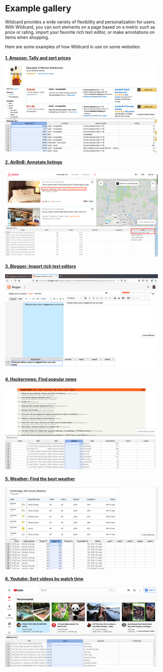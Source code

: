 #  Example gallery

Wildcard provides a wide variety of flexibility and personalization for users. With Wildcard, you can sort elements on a page based on a metric such as price or rating, import your favorite rich text editor, or make annotations on items when shopping. 

Here are some examples of how Wildcard in use on some websites: 

<div class="gallery-wrapper">

<div class="img-caption-pair">

#### [1. Amazon: Tally and sort prices](examples/amazon.md)
<div>
    <img class="imageTarget" src="examples/_images/amazon/ascended_sort.png">
</div>
</div>


<div class="img-caption-pair">

#### [2. AirBnB: Annotate listings](examples/airbnb.md)
<div>
    <img class="imageTarget" src="examples/_images/airbnb/annotations.png">
</div>
</div>


<div class="img-caption-pair">

#### [3. Blogger: Import rich text editors](examples/blogger.md)
 <div>
    <img class="imageTarget" src="examples/_images/blogger/edited_text.png">
</div>
</div>


<div class="img-caption-pair">

#### [4. Hackernews: Find popular news](examples/hackernews.md)
<div>
    <img class="imageTarget" src="examples/_images/hackernews/ranked_by_points.png">
</div>
</div>


<div class="img-caption-pair">

#### [5. Weather: Find the best weather](examples/weather.md)
<div>
    <img class="imageTarget" src="examples/_images/weather/warmest.png">
</div>
</div>


<div class="img-caption-pair">

#### [6. Youtube: Sort videos by watch time](examples/youtube.md)
 <div>
    <img class="imageTarget" src="examples/_images/youtube/ranked_by_watch_time.png">
</div>
</div>

</div>